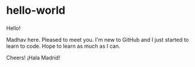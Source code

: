 # hello-world

Hello! <img src="https://raw.githubusercontent.com/MartinHeinz/MartinHeinz/master/wave.gif" width="17px">

Madhav here. Pleased to meet you. I'm new to GitHub and I just started to learn to code. Hope to learn as much as I can.

Cheers!
¡Hala Madrid!
